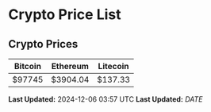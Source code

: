 # Crypto Price List

## Crypto Prices
| Bitcoin | Ethereum | Litecoin |
| ------- | -------- | -------- |
| $97745 | $3904.04 | $137.33 |
**Last Updated:** 2024-12-06 03:57 UTC
**Last Updated:** $DATE$

